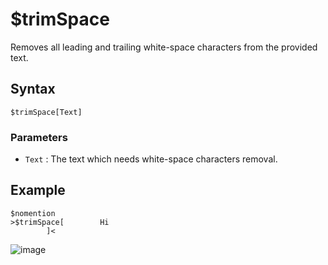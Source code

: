 # $trimSpace
Removes all leading and trailing white-space characters from the provided text.

## Syntax
```
$trimSpace[Text]
```

### Parameters
- `Text` : The text which needs white-space characters removal.

## Example
```
$nomention
>$trimSpace[        Hi
        ]<
```
![image](https://user-images.githubusercontent.com/42785890/151721082-9ea671c2-a018-460e-95c9-3a1e29bee502.png)
